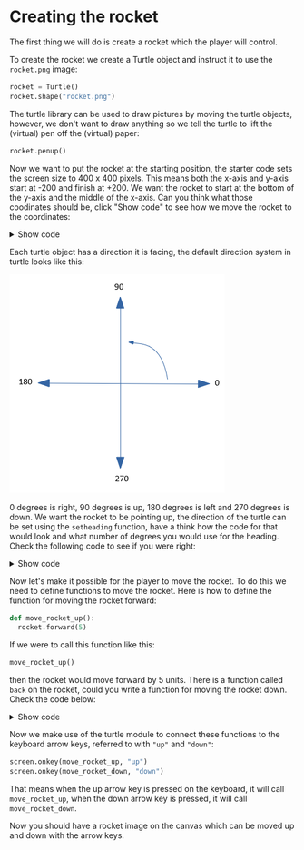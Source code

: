 # Creating the rocket

The first thing we will do is create a rocket which the player will control.

To create the rocket we create a Turtle object and instruct it to use the `rocket.png` image:

```python
rocket = Turtle()
rocket.shape("rocket.png")
```

The turtle library can be used to draw pictures by moving the turtle objects, however, we don't want to draw anything so we tell the turtle to lift the (virtual) pen off the (virtual) paper:

```python
rocket.penup()
```

Now we want to put the rocket at the starting position, the starter code sets the screen size to 400 x 400 pixels.
This means both the x-axis and y-axis start at -200 and finish at +200. We want the rocket to start at the bottom of the y-axis and the middle of the x-axis.
Can you think what those coodinates should be, click "Show code" to see how we move the rocket to the coordinates:

<details><summary>Show code</summary>
  
```python
rocket.goto(0,-190)
```
</details>

Each turtle object has a direction it is facing, the default direction system in turtle looks like this:

![turtle orientation](turtle-orientation.png "Turtle orientation")

0 degrees is right, 90 degrees is up, 180 degrees is left and 270 degrees is down.
We want the rocket to be pointing up, the direction of the turtle can be set using the `setheading` function, have a think how the code for that would look
and what number of degrees you would use for the heading.
Check the following code to see if you were right:

<details><summary>Show code</summary>
  
```python
rocket.setheading(90)
```
</details>

Now let's make it possible for the player to move the rocket.
To do this we need to define functions to move the rocket. Here is how to define the function for moving the rocket forward:

```python
def move_rocket_up():
  rocket.forward(5)
```

If we were to call this function like this:

```python
move_rocket_up()
```

then the rocket would move forward by 5 units. There is a function called `back` on the rocket, could you write a function for moving the rocket down.
Check the code below:

<details><summary>Show code</summary>

```python
def move_rocket_down():
  rocket.back(5)
```
</details>

Now we make use of the turtle module to connect these functions to the keyboard arrow keys, referred to with `"up"` and `"down"`:

```python
screen.onkey(move_rocket_up, "up")
screen.onkey(move_rocket_down, "down")
```

That means when the up arrow key is pressed on the keyboard, it will call `move_rocket_up`, when the down arrow key is pressed, it will call `move_rocket_down`.

Now you should have a rocket image on the canvas which can be moved up and down with the arrow keys.
